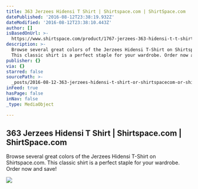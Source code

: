 ```yaml
---
title: 363 Jerzees Hidensi T Shirt | Shirtspace.com | ShirtSpace.com
datePublished: '2016-08-12T23:38:19.932Z'
dateModified: '2016-08-12T23:38:10.443Z'
author: []
isBasedOnUrl: >-
  https://www.shirtspace.com/product/1767-jerzees-363-hidensi-t-t-shirt?variant_id=14052
description: >-
  Browse several great colors of the Jerzees Hidensi T-Shirt on Shirtspace.com.
  This classic shirt is a perfect staple for your wardrobe. Order now and save!
publisher: {}
via: {}
starred: false
sourcePath: >-
  _posts/2016-08-12-363-jerzees-hidensi-t-shirt-or-shirtspacecom-or-shirtspaceco.md
inFeed: true
hasPage: false
inNav: false
_type: MediaObject

---
```

<article style=""><h1>363 Jerzees Hidensi T Shirt | Shirtspace.com | ShirtSpace.com</h1><p>Browse several great colors of the Jerzees Hidensi T-Shirt on Shirtspace.com. This classic shirt is a perfect staple for your wardrobe. Order now and save!</p><img src="https://shirtspacev4productimages.s3.amazonaws.com/uploads/variant/front_image/14052/large_363_03.jpg" /></article>